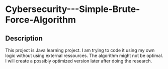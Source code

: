 # Cybersecurity---Simple-Brute-Force-Algorithm

## Description
This project is Java learning project. I am trying to code it using my own logic without using external ressources.
The algorithm might not be optimal. I will create a possibly optimized version later after doing the research.

